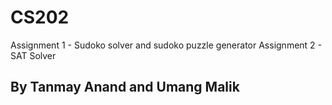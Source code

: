 # CS202
Assignment 1 - Sudoko solver and sudoko puzzle generator
Assignment 2 - SAT Solver
## By Tanmay Anand and Umang Malik
